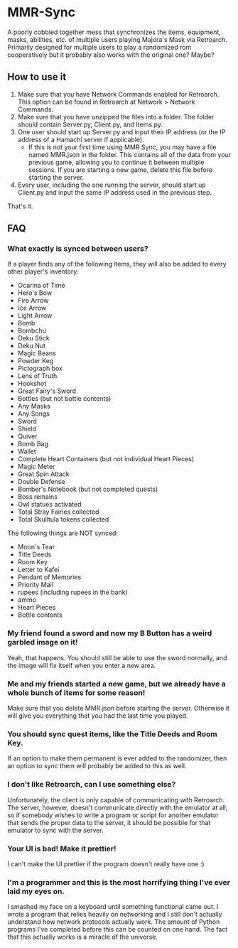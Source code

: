 # MMR-Sync
A poorly cobbled together mess that synchronizes the items, equipment, masks, abilities, etc. of multiple users playing Majora's Mask via Retroarch. Primarily designed for multiple users to play a randomized rom cooperatively but it probably also works with the original one? Maybe?

## How to use it
1. Make sure that you have Network Commands enabled for Retroarch. This option can be found in Retroarch at Network > Network Commands.
2. Make sure that you have unzipped the files into a folder. The folder should contain Server.py, Client.py, and Items.py.
3. One user should start up Server.py and input their IP address (or the IP address of a Hamachi server if applicable).
   - If this is not your first time using MMR Sync, you may have a file named MMR.json in the folder. This contains all of the data from your previous game, allowing you to continue it between multiple sessions. If you are starting a new game, delete this file before starting the server.
4. Every user, including the one running the server, should start up Client.py and input the same IP address used in the previous step.

That's it.

## FAQ
### What exactly is synced between users?
If a player finds any of the following items, they will also be added to every other player's inventory:
* Ocarina of Time
* Hero's Bow
* Fire Arrow
* Ice Arrow
* Light Arrow
* Bomb
* Bombchu
* Deku Stick
* Deku Nut
* Magic Beans
* Powder Keg
* Pictograph box
* Lens of Truth
* Hookshot
* Great Fairy's Sword
* Bottles (but not bottle contents)
* Any Masks
* Any Songs
* Sword
* Shield
* Quiver
* Bomb Bag
* Wallet
* Complete Heart Containers (but not individual Heart Pieces)
* Magic Meter
* Great Spin Attack
* Double Defense
* Bomber's Notebook (but not completed quests)
* Boss remains
* Owl statues activated
* Total Stray Fairies collected
* Total Skulltula tokens collected

The following things are NOT synced:
* Moon's Tear
* Title Deeds
* Room Key
* Letter to Kafei
* Pendant of Memories
* Priority Mail
* rupees (including rupees in the bank)
* ammo
* Heart Pieces
* Bottle contents

### My friend found a sword and now my B Button has a weird garbled image on it!
Yeah, that happens. You should still be able to use the sword normally, and the image will fix itself when you enter a new area.

### Me and my friends started a new game, but we already have a whole bunch of items for some reason!
Make sure that you delete MMR.json before starting the server. Otherwise it will give you everything that you had the last time you played.

### You should sync quest items, like the Title Deeds and Room Key.
If an option to make them permanent is ever added to the randomizer, then an option to sync them will probably be added to this as well.

### I don't like Retroarch, can I use something else?
Unfortunately, the client is only capable of communicating with Retroarch.<br />
The server, however, doesn't communicate directly with the emulator at all, so if somebody wishes to write a program or script for another emulator that sends the proper data to the server, it should be possible for that emulator to sync with the server.

### Your UI is bad! Make it prettier!
I can't make the UI prettier if the program doesn't really have one :)

### I'm a programmer and this is the most horrifying thing I've ever laid my eyes on.
I smashed my face on a keyboard until something functional came out. I wrote a program that relies heavily on networking and I still don't actually understand how network protocols actually work. The amount of Python programs I've completed before this can be counted on one hand. The fact that this actually works is a miracle of the universe.
